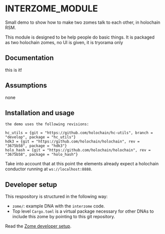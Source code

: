 # INTERZOME_MODULE

Small demo to show how to make two zomes talk to each other, in holochain RSM.

This module is designed to be help people do basic things. It is packaged as two holochain zomes, no UI is given, it is tryorama only

## Documentation

this is it!

## Assumptions

none

## Installation and usage


```
the demo uses the following revisions:

hc_utils = {git = "https://github.com/holochain/hc-utils", branch = "develop", package = "hc_utils"}
hdk3 = {git = "https://github.com/holochain/holochain", rev = "3675b58", package = "hdk3"}
holo_hash = {git = "https://github.com/holochain/holochain", rev = "3675b58", package = "holo_hash"}
```


Take into account that at this point the elements already expect a holochain conductor running at `ws://localhost:8888`.

## Developer setup

This respository is structured in the following way:

- `zome/`: example DNA with the `interzome` code.
- Top level `Cargo.toml` is a virtual package necessary for other DNAs to include this zome by pointing to this git repository.

Read the [Zome developer setup](/zome/README.md).
